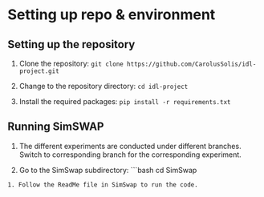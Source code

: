 # Setting up repo & environment

## Setting up the repository
1. Clone the repository:
`git clone https://github.com/CarolusSolis/idl-project.git`

1. Change to the repository directory:
`cd idl-project`

1. Install the required packages:
`pip install -r requirements.txt`

## Running SimSWAP
1. The different experiments are conducted under different branches. Switch to corresponding branch for the corresponding experiment. 

1. Go to the SimSwap subdirectory: ```bash
  cd SimSwap
  ```
1. Follow the ReadMe file in SimSwap to run the code. 
